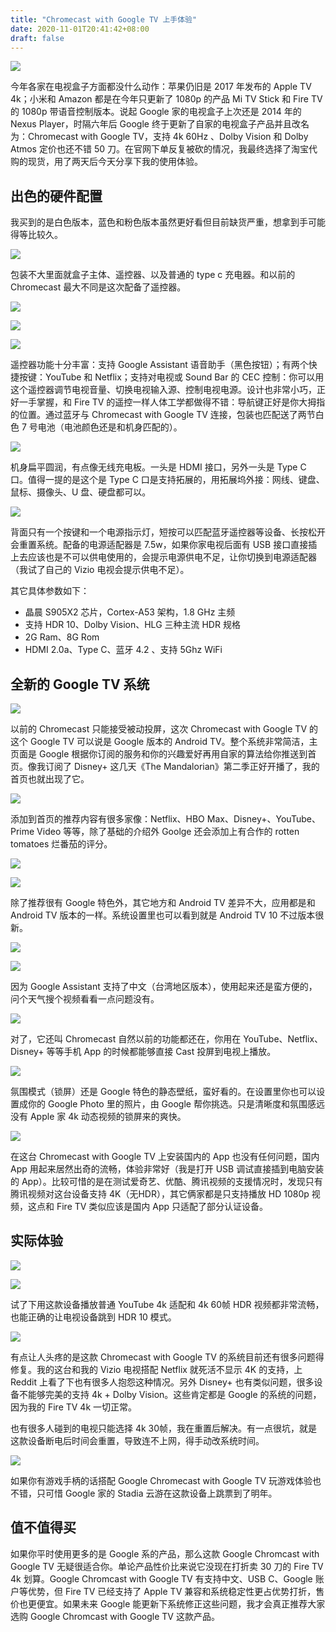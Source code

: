 ```yaml
---
title: "Chromecast with Google TV 上手体验"
date: 2020-11-01T20:41:42+08:00
draft: false
---
```


![](https://oss.qust.me/img/chromecast-with-google-tv-header-scaled.jpg)

今年各家在电视盒子方面都没什么动作：苹果仍旧是 2017 年发布的 Apple TV 4k；小米和 Amazon 都是在今年只更新了 1080p 的产品 Mi TV Stick 和 Fire TV 的 1080p 带语音控制版本。说起 Google 家的电视盒子上次还是 2014 年的 Nexus Player，时隔六年后 Google 终于更新了自家的电视盒子产品并且改名为：Chromecast with Google TV，支持 4k 60Hz 、Dolby Vision 和 Dolby Atmos 定价也还不错 50 刀。在官网下单反复被砍的情况，我最终选择了淘宝代购的现货，用了两天后今天分享下我的使用体验。
<!--more-->

## 出色的硬件配置

我买到的是白色版本，蓝色和粉色版本虽然更好看但目前缺货严重，想拿到手可能得等比较久。

![](https://oss.qust.me/img/IMG_20201101_124609.jpg)

包装不大里面就盒子主体、遥控器、以及普通的 type c 充电器。和以前的 Chromecast 最大不同是这次配备了遥控器。

![](https://oss.qust.me/img/photo_2020-11-01_14-49-14%20(2).jpg)

![](https://oss.qust.me/img/photo_2020-11-01_14-50-21%20(3).jpg)

![](https://oss.qust.me/img/photo_2020-11-01_14-49-14.jpg)

遥控器功能十分丰富：支持 Google Assistant 语音助手（黑色按钮）；有两个快捷按键：YouTube 和 Netflix；支持对电视或 Sound Bar 的 CEC 控制：你可以用这个遥控器调节电视音量、切换电视输入源、控制电视电源。设计也非常小巧，正好一手掌握，和 Fire TV  的遥控一样人体工学都做得不错：导航键正好是你大拇指的位置。通过蓝牙与 Chromecast with Google TV 连接，包装也匹配送了两节白色 7 号电池（电池颜色还是和机身匹配的）。



![](https://oss.qust.me/img/photo_2020-11-01_15-33-42.jpg)

机身扁平圆润，有点像无线充电板。一头是 HDMI 接口，另外一头是 Type C 口。值得一提的是这个是 Type C 口是支持拓展的，用拓展坞外接：网线、键盘、鼠标、摄像头、U 盘、硬盘都可以。

![](https://oss.qust.me/img/photo_2020-11-01_15-33-43.jpg)

背面只有一个按键和一个电源指示灯，短按可以匹配蓝牙遥控器等设备、长按松开会重置系统。配备的电源适配器是 7.5w，如果你家电视后面有 USB 接口直接插上去应该也是不可以供电使用的，会提示电源供电不足，让你切换到电源适配器（我试了自己的 Vizio 电视会提示供电不足）。

其它具体参数如下：

* 晶晨 S905X2 芯片，Cortex-A53 架构，1.8 GHz 主频
* 支持 HDR 10、Dolby Vision、HLG 三种主流 HDR 规格
* 2G Ram、8G Rom
* HDMI 2.0a、Type C、蓝牙 4.2 、支持 5Ghz WiFi

## 全新的 Google TV 系统

![](https://oss.qust.me/img/cover1.png)

以前的 Chromecast 只能接受被动投屏，这次 Chromecast with Google TV 的这个 Google TV 可以说是 Google 版本的 Android TV。整个系统非常简洁，主页面是 Google 根据你订阅的服务和你的兴趣爱好再用自家的算法给你推送到首页。像我订阅了 Disney+ 这几天《The Mandalorian》第二季正好开播了，我的首页也就出现了它。

![](https://oss.qust.me/img/cover2.png)

添加到首页的推荐内容有很多家像：Netflix、HBO Max、Disney+、YouTube、Prime Video 等等，除了基础的介绍外 Goolge 还会添加上有合作的 rotten tomatoes 烂番茄的评分。

![](https://oss.qust.me/img/cover3.png)

![](https://oss.qust.me/img/sys1.png)

除了推荐很有 Google 特色外，其它地方和 Android TV 差异不大，应用都是和 Android TV 版本的一样。系统设置里也可以看到就是 Android TV 10 不过版本很新。

![](https://oss.qust.me/img/ga1.png)

![](https://oss.qust.me/img/ga2.png)

因为 Google Assistant 支持了中文（台湾地区版本），使用起来还是蛮方便的，问个天气搜个视频看看一点问题没有。

![](https://oss.qust.me/img/photo_2020-11-01_18-02-52.jpg)

对了，它还叫 Chromecast 自然以前的功能都还在，你用在 YouTube、Netflix、Disney+ 等等手机 App 的时候都能够直接 Cast 投屏到电视上播放。

![](https://oss.qust.me/img/ls1.png)

氛围模式（锁屏）还是 Google 特色的静态壁纸，蛮好看的。在设置里你也可以设置成你的 Google Photo 里的照片，由 Google 帮你挑选。只是清晰度和氛围感远没有 Apple 家 4k 动态视频的锁屏来的爽快。

![](https://oss.qust.me/img/gc1.png)

在这台 Chromecast with Google TV 上安装国内的 App 也没有任何问题，国内 App 用起来居然出奇的流畅，体验非常好（我是打开 USB 调试直接插到电脑安装的 App）。比较可惜的是在测试爱奇艺、优酷、腾讯视频的支援情况时，发现只有腾讯视频对这台设备支持 4K（无HDR），其它俩家都是只支持播放 HD 1080p 视频，这点和 Fire TV 类似应该是国内 App 只适配了部分认证设备。

## 实际体验

![](https://oss.qust.me/img/youtube1.png)

![](https://oss.qust.me/img/youtube2.png)

试了下用这款设备播放普通 YouTube 4k 适配和 4k 60帧 HDR 视频都非常流畅，也能正确的让电视设备跳到 HDR 10 模式。

![](https://oss.qust.me/img/photo_2020-11-01_19-11-39.jpg)

有点让人头疼的是这款 Chromecast with Google TV 的系统目前还有很多问题得修复。我的这台和我的 Vizio 电视搭配 Netflix 就死活不显示 4K 的支持，上 Reddit 上看了下也有很多人抱怨这种情况。另外 Disney+ 也有类似问题，很多设备不能够完美的支持 4k + Dolby Vision。这些肯定都是 Google 的系统的问题，因为我的 Fire TV 4k 一切正常。

也有很多人碰到的电视只能选择 4k 30帧，我在重置后解决。有一点很坑，就是这款设备断电后时间会重置，导致连不上网，得手动改系统时间。

![](https://oss.qust.me/img/photo_2020-11-01_19-13-45.jpg)

如果你有游戏手柄的话搭配 Google Chromecast with Google TV 玩游戏体验也不错，只可惜 Google 家的 Stadia 云游在这款设备上跳票到了明年。

## 值不值得买

如果你平时使用更多的是 Google 系的产品，那么这款 Google Chromcast with Google TV 无疑很适合你。单论产品性价比来说它没现在打折卖 30 刀的 Fire TV 4k 划算。Google Chromcast with Google TV 有支持中文、USB C、Google 账户等优势，但 Fire TV 已经支持了 Apple TV 兼容和系统稳定性更占优势打折，售价也更便宜。如果未来 Google 能更新下系统修正这些问题，我才会真正推荐大家选购 Google Chromcast with Google TV 这款产品。
